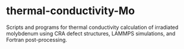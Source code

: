 # thermal-conductivity-Mo
Scripts and programs for thermal conductivity calculation of irradiated molybdenum using CRA defect structures, LAMMPS simulations, and Fortran post-processing.
